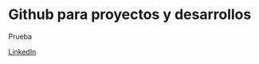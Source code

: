 # Github para proyectos y desarrollos

Prueba

[LinkedIn](https://www.linkedin.com/in/pedro-morales-/)

